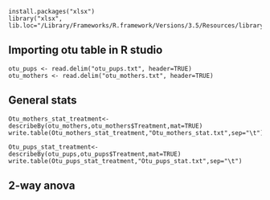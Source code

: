 


```
install.packages("xlsx")
library("xlsx", lib.loc="/Library/Frameworks/R.framework/Versions/3.5/Resources/library")
```

## Importing otu table in R studio

```
otu_pups <- read.delim("otu_pups.txt", header=TRUE)
otu_mothers <- read.delim("otu_mothers.txt", header=TRUE)
```

## General stats

```
Otu_mothers_stat_treatment<-describeBy(otu_mothers,otu_mothers$Treatment,mat=TRUE)
write.table(Otu_mothers_stat_treatment,"Otu_mothers_stat.txt",sep="\t")
```

```
Otu_pups_stat_treatment<-describeBy(otu_pups,otu_pups$Treatment,mat=TRUE)
write.table(Otu_pups_stat_treatment,"Otu_pups_stat.txt",sep="\t")
```

## 2-way anova

```


